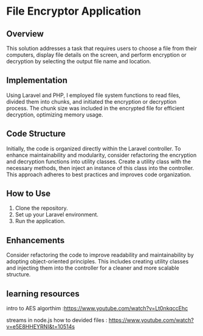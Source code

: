 # File Encryptor Application

## Overview

This solution addresses a task that requires users to choose a file from their computers, display file details on the screen, and perform encryption or decryption by selecting the output file name and location.

## Implementation

Using Laravel and PHP, I employed file system functions to read files, divided them into chunks, and initiated the encryption or decryption process. The chunk size was included in the encrypted file for efficient decryption, optimizing memory usage.

## Code Structure

Initially, the code is organized directly within the Laravel controller. To enhance maintainability and modularity, consider refactoring the encryption and decryption functions into utility classes. Create a utility class with the necessary methods, then inject an instance of this class into the controller. This approach adheres to best practices and improves code organization.

## How to Use

1. Clone the repository.
2. Set up your Laravel environment.
3. Run the application.

## Enhancements

Consider refactoring the code to improve readability and maintainability by adopting object-oriented principles. This includes creating utility classes and injecting them into the controller for a cleaner and more scalable structure.

## learning resources 

intro to AES algorthim :https://www.youtube.com/watch?v=Lt0nkqccEhc

streams in node.js how to devided files : https://www.youtube.com/watch?v=e5E8HHEYRNI&t=10514s 
